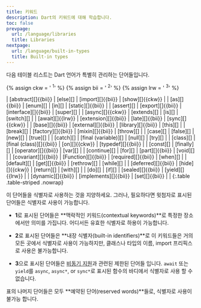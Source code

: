 ```yaml
---
title: 키워드
description: Dart의 키워드에 대해 학습합니다.
toc: false
prevpage:
  url: /language/libraries
  title: Libraries
nextpage:
  url: /language/built-in-types
  title: Built-in types
---
```


다음 테이블 리스트는 Dart 언어가 특별히 관리하는 단어들입니다.

{% assign ckw = '&nbsp;<sup title="contextual keyword" alt="contextual keyword">1</sup>' %}
{% assign bii = '&nbsp;<sup title="built-in-identifier" alt="built-in-identifier">2</sup>' %}
{% assign lrw = '&nbsp;<sup title="limited reserved word" alt="limited reserved word">3</sup>' %}
<div class="table-wrapper" markdown="1">
| [abstract][]{{bii}}   | [else][]                 | [import][]{{bii}}     | [show][]{{ckw}}    |
| [as][]{{bii}}         | [enum][]                 | [in][]                | [static][]{{bii}}  |
| [assert][]            | [export][]{{bii}}        | [interface][]{{bii}}  | [super][]          |
| [async][]{{ckw}}      | [extends][]              | [is][]                | [switch][]         |
| [await][]{{lrw}}      | [extension][]{{bii}}     | [late][]{{bii}}       | [sync][]{{ckw}}    |
| [base][]{{bii}}       | [external][]{{bii}}      | [library][]{{bii}}    | [this][]           |
| [break][]             | [factory][]{{bii}}       | [mixin][]{{bii}}      | [throw][]          |
| [case][]              | [false][]                | [new][]               | [true][]           |
| [catch][]             | [final (variable)][]     | [null][]              | [try][]            |
| [class][]             | [final (class)][]{{bii}} | [on][]{{ckw}}         | [typedef][]{{bii}} |
| [const][]             | [finally][]              | [operator][]{{bii}}   | [var][]            |
| [continue][]          | [for][]                  | [part][]{{bii}}       | [void][]           |
| [covariant][]{{bii}}  | [Function][]{{bii}}      | [required][]{{bii}}   | [when][]           |
| [default][]           | [get][]{{bii}}           | [rethrow][]           | [while][]          |
| [deferred][]{{bii}}   | [hide][]{{ckw}}          | [return][]            | [with][]           |
| [do][]                | [if][]                   | [sealed][]{{bii}}     | [yield][]{{lrw}}   |
| [dynamic][]{{bii}}    | [implements][]{{bii}}    | [set][]{{bii}}        |                    |
{:.table .table-striped .nowrap}
</div>

[abstract]: /language/class-modifiers#abstract
[as]: /language/operators#타입-테스트-연산자
[assert]: /language/error-handling#assert
[async]: /language/async
[await]: /language/async
[base]: /language/class-modifiers#base
[break]: /language/loops#break-continue
[case]: /language/branches#switch
[catch]: /language/error-handling#catch
[class]: /language/classes#인스턴스-변수
[const]: /language/variables#final-const
[continue]: /language/loops#break-continue
[covariant]: /guides/language/sound-problems#the-covariant-keyword
[default]: /language/branches#switch-case
[deferred]: /language/libraries#라이브러리-지연-로딩
[do]: /language/loops#while-do-while
[dynamic]: /language#주요-컨셉
[else]: /language/branches#if
[enum]: /language/enum
[export]: /guides/libraries/create-library-packages
[extends]: /language/extend
[extension]: /language/확장-메서드
[external]: https://spec.dart.dev/DartLangSpecDraft.pdf#External%20Functions
[factory]: /language/constructors#factory-생성자
[false]: /language/built-in-types#booleans
[final (variable)]: /language/variables#final과-const
[final (class)]: /language/class-modifiers#final
[finally]: /language/error-handling#finally
[for]: /language/loops#for-루프
[Function]: /language/functions
[get]: /language/methods#getters와-setters
[hide]: /language/libraries#라이브러리의-일부만-가져오기
[if]: /language/branches#if
[implements]: /language/classes#암묵적-인터페이스
[import]: /language/libraries#라이브러리-사용하기
[in]: /language/loops#for-루프
[interface]: /language/class-modifiers#인터페이스
[is]: /language/operators#타입-테스트-연산자
[late]: /language/variables#late-변수
[library]: /language/libraries
[mixin]: /language/mixins
[new]: /language/classes#생성자-사용하기
[null]: /language/variables#디폴트-값
[on]: /language/error-handling#catch
[operator]: /language/methods#연산자
[part]: /guides/libraries/create-packages#organizing-a-library-package
[required]: /language/functions#named-매개변수
[rethrow]: /language/error-handling#catch
[return]: /language/functions#반환-값
[sealed]: /language/class-modifiers#sealed
[set]: /language/methods#getters-and-setters
[show]: /language/libraries#라이브러리의-일부만-가져오기
[static]: /language/classes#클래스-변수와-메서드
[super]: /language/extend
[switch]: /language/branches#switch
[sync]: /language/functions#제너레이터
[this]: /language/constructors
[throw]: /language/error-handling#throw
[true]: /language/built-in-types#booleans
[try]: /language/error-handling#catch
[typedef]: /language/typedefs
[var]: /language/variables
[void]: /language/built-in-types
[when]: /language/branches#when
[with]: /language/mixins
[while]: /language/loops#while-do-while
[yield]: /language/functions#제너레이터

이 단어들을 식별자로 사용하는 것을 지양하세요.
그러나, 필요하다면 윗첨자로 표시된 단어들은 식별자로 사용이 가능합니다.

* **1**로 표시된 단어들은 **맥락적인 키워드(contextual keywords)**로
  특정한 장소에서만 의미를 가집니다.
  어디서든 유효한 식별자로 하용이 가능합니다.

* **2**로 표시된 단어들은 **내장 식별자(built-in identifiers)**로
  이 키워드들은 거의 모든 곳에서 식별자로 사용이 가능하지만,
  클래스나 타입의 이름, import 프리픽스로 사용은 불가능합니다.

* **3**으로 표시된 단어들은 [비동기 지원][asynchrony support]과
  관련된 제한된 단어들 입니다. `await` 또는 `yield`를
  `async`, `async*`, or `sync*`로 표시된 함수의 바디에서
  식별자로 사용 할 수 없습니다.

표의 나머지 단어들은 모두  **예약된 단어(reserved words)**들로,
식별자로 사용이 불가능 합니다.

[asynchrony support]: /language/async

